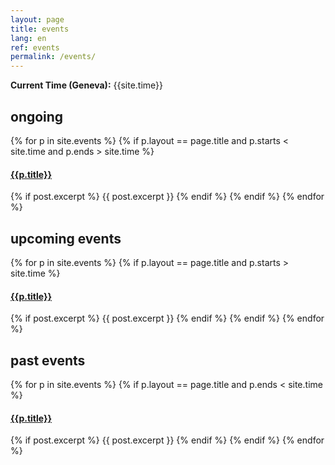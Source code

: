 ```yaml
---
layout: page
title: events
lang: en
ref: events
permalink: /events/
---
```


**Current Time (Geneva):** {{site.time}}

## ongoing

{% for p in site.events %}
  {% if p.layout == page.title and p.starts < site.time and p.ends > site.time %}<p><h4><a href="{{p.url}}">{{p.title}}</a></h4></p>
    {% if post.excerpt %}
        {{ post.excerpt }}
    {% endif %}
  {% endif %}
{% endfor %}



## upcoming events

{% for p in site.events %}
  {% if p.layout == page.title and p.starts > site.time %}<p><h4><a href="{{p.url}}">{{p.title}}</a></h4></p>
      {% if post.excerpt %}
          {{ post.excerpt }}
      {% endif %}
    {% endif %}
{% endfor %}


## past events

{% for p in site.events %}
  {% if p.layout == page.title and p.ends < site.time %}<p><h4><a href="{{p.url}}">{{p.title}}</a></h4></p>
    {% if post.excerpt %}
        {{ post.excerpt }}
    {% endif %}
  {% endif %}
{% endfor %}
